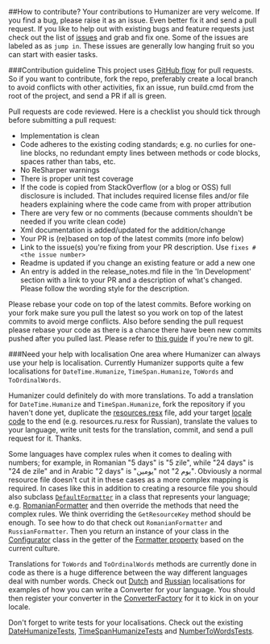 ##<a id="how-to-contribute">How to contribute?</a>
Your contributions to Humanizer are very welcome.
If you find a bug, please raise it as an issue.
Even better fix it and send a pull request.
If you like to help out with existing bugs and feature requests just check out the list of [issues](https://github.com/MehdiK/Humanizer/issues) and grab and fix one.
Some of the issues are labeled as as `jump in`. These issues are generally low hanging fruit so you can start with easier tasks.

###<a id="contribution-guideline">Contribution guideline</a>
This project uses [GitHub flow](http://scottchacon.com/2011/08/31/github-flow.html) for pull requests.
So if you want to contribute, fork the repo, preferably create a local branch to avoid conflicts with other activities, fix an issue, run build.cmd from the root of the project, and send a PR if all is green.

Pull requests are code reviewed. Here is a checklist you should tick through before submitting a pull request:

 - Implementation is clean
 - Code adheres to the existing coding standards; e.g. no curlies for one-line blocks, no redundant empty lines between methods or code blocks, spaces rather than tabs, etc.
 - No ReSharper warnings
 - There is proper unit test coverage
 - If the code is copied from StackOverflow (or a blog or OSS) full disclosure is included. That includes required license files and/or file headers explaining where the code came from with proper attribution
 - There are very few or no comments (because comments shouldn't be needed if you write clean code)
 - Xml documentation is added/updated for the addition/change
 - Your PR is (re)based on top of the latest commits (more info below)
 - Link to the issue(s) you're fixing from your PR description. Use `fixes #<the issue number>`
 - Readme is updated if you change an existing feature or add a new one
 - An entry is added in the release_notes.md file in the 'In Development' section with a link to your PR and a description of what's changed. Please follow the wording style for the description.

Please rebase your code on top of the latest commits.
Before working on your fork make sure you pull the latest so you work on top of the latest commits to avoid merge conflicts.
Also before sending the pull request please rebase your code as there is a chance there have been new commits pushed after you pulled last.
Please refer to [this guide](https://gist.github.com/jbenet/ee6c9ac48068889b0912#the-workflow) if you're new to git.

###<a id="need-your-help-with-localisation">Need your help with localisation</a>
One area where Humanizer can always use your help is localisation.
Currently Humanizer supports quite a few localisations for `DateTime.Humanize`, `TimeSpan.Humanize`, `ToWords` and `ToOrdinalWords`.

Humanizer could definitely do with more translations.
To add a translation for `DateTime.Humanize` and `TimeSpan.Humanize`,
fork the repository if you haven't done yet, duplicate the [resources.resx](https://github.com/MehdiK/Humanizer/blob/master/src/Humanizer/Properties/Resources.resx) file, add your target [locale code](http://msdn.microsoft.com/en-us/library/hh441729.aspx)
to the end (e.g. resources.ru.resx for Russian), translate the values to your language, write unit tests for the translation, commit, and send a pull request for it. Thanks.

Some languages have complex rules when it comes to dealing with numbers; for example, in Romanian "5 days" is "5 zile", while "24 days" is "24 de zile" and in Arabic "2 days" is "يومين" not "2 يوم".
Obviously a normal resource file doesn't cut it in these cases as a more complex mapping is required.
In cases like this in addition to creating a resource file you should also subclass [`DefaultFormatter`](https://github.com/MehdiK/Humanizer/blob/master/src/Humanizer/Localisation/Formatters/DefaultFormatter.cs) in a class that represents your language;
e.g. [RomanianFormatter](https://github.com/MehdiK/Humanizer/blob/master/src/Humanizer/Localisation/Formatters/RomanianFormatter.cs) and then override the methods that need the complex rules.
We think overriding the `GetResourceKey` method should be enough.
To see how to do that check out `RomanianFormatter` and `RussianFormatter`.
Then you return an instance of your class in the [Configurator](https://github.com/MehdiK/Humanizer/blob/master/src/Humanizer/Configuration/Configurator.cs) class in the getter of the [Formatter property](https://github.com/MehdiK/Humanizer/blob/master/src/Humanizer/Configuration/Configurator.cs) based on the current culture.

Translations for `ToWords` and `ToOrdinalWords` methods are currently done in code as there is a huge difference between the way different languages deal with number words.
Check out [Dutch](https://github.com/MehdiK/Humanizer/blob/master/src/Humanizer/Localisation/NumberToWords/DutchNumberToWordsConverter.cs) and
[Russian](https://github.com/MehdiK/Humanizer/blob/master/src/Humanizer/Localisation/NumberToWords/RussianNumberToWordsConverter.cs) localisations for examples of how you can write a Converter for your language.
You should then register your converter in the [ConverterFactory](https://github.com/MehdiK/Humanizer/blob/master/src/Humanizer/NumberToWordsExtension.cs#L13) for it to kick in on your locale.

Don't forget to write tests for your localisations. Check out the existing [DateHumanizeTests](https://github.com/MehdiK/Humanizer/blob/master/src/Humanizer.Tests/Localisation/ru-RU/DateHumanizeTests.cs), [TimeSpanHumanizeTests](https://github.com/MehdiK/Humanizer/blob/master/src/Humanizer.Tests/Localisation/ru-RU/TimeSpanHumanizeTests.cs) and [NumberToWordsTests](https://github.com/MehdiK/Humanizer/blob/master/src/Humanizer.Tests/Localisation/ru-RU/NumberToWordsTests.cs).
